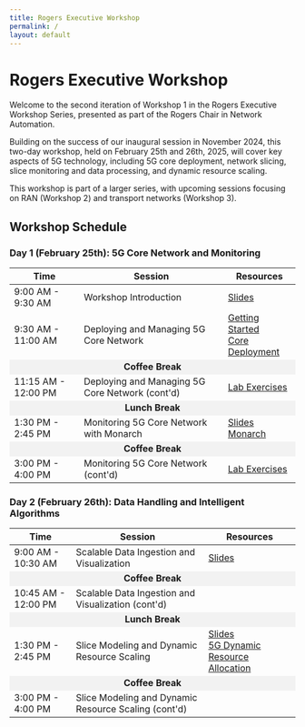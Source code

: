 ```yaml
---
title: Rogers Executive Workshop
permalink: /
layout: default
---
```

# Rogers Executive Workshop

Welcome to the second iteration of Workshop 1 in the Rogers Executive Workshop Series, presented as part of the Rogers Chair in Network Automation.

Building on the success of our inaugural session in November 2024, this two-day workshop, held on February 25th and 26th, 2025, will cover key aspects of 5G technology, including 5G core deployment, network slicing, slice monitoring and data processing, and dynamic resource scaling.

This workshop is part of a larger series, with upcoming sessions focusing on RAN (Workshop 2) and transport networks (Workshop 3).

## Workshop Schedule

### Day 1 (February 25th): 5G Core Network and Monitoring

<table border="0">
  <thead>
    <tr>
      <th>Time</th>
      <th>Session</th>
      <th>Resources</th>
    </tr>
  </thead>
  <tbody>
    <tr>
      <td>9:00 AM - 9:30 AM</td>
      <td>Workshop Introduction</td>
      <td><a href="https://uofwaterloo-my.sharepoint.com/:p:/r/personal/n6saha_uwaterloo_ca/Documents/Chair%20in%20Network%20Automation/Executive%20Workshop/Workshop%201%20-%20November%202024/Workshop%201%20-%20Introduction.pptx?d=w6dd05bacc65c4ed88b4b41126f4bfdc5&csf=1&web=1&e=ZXirvb">Slides</a></td>
    </tr>
    <tr>
      <td>9:30 AM - 11:00 AM</td>
      <td>Deploying and Managing 5G Core Network</td>
      <td><a href="https://niloysh.github.io/testbed-automator/slides.pdf">Getting Started</a><br><a href="https://niloysh.github.io/open5gs-k8s/slides.pdf">Core Deployment</a></td>
    </tr>
    <tr>
      <td colspan="3" style="text-align:center; background-color:#f2f2f2;"><strong>Coffee Break</strong></td>
    </tr>
    <tr>
      <td>11:15 AM - 12:00 PM</td>
      <td>Deploying and Managing 5G Core Network (cont'd)</td>
      <td><a href="https://niloysh.github.io/open5gs-k8s/labs/lab1/README.pdf">Lab Exercises</a></td>
    </tr>
    <tr>
      <td colspan="3" style="text-align:center; background-color:#f2f2f2;"><strong>Lunch Break</strong></td>
    </tr>
    <tr>
      <!-- <td>1:30 PM - 2:00 PM</td>
      <td>Demo Session (DC2554)</td>
      <td><a href="https://uofwaterloo-my.sharepoint.com/:p:/g/personal/n6saha_uwaterloo_ca/EXLDGhP2xdJFsUn9KRY_iMQBHPGl2FM--HnNeoniELuCkw?e=LuI9Xq">Slides</a></td> -->
    </tr>
    <tr>
      <td>1:30 PM - 2:45 PM</td>
      <td>Monitoring 5G Core Network with Monarch</td>
      <td><a href="https://niloysh.github.io/rogers-workshop/monitoring-introduction.pdf">Slides</a><br><a href="https://niloysh.github.io/5g-monarch/slides.pdf">Monarch</a></td>
    </tr>
    <tr>
      <td colspan="3" style="text-align:center; background-color:#f2f2f2;"><strong>Coffee Break</strong></td>
    </tr>
    <tr>
      <td>3:00 PM - 4:00 PM</td>
      <td>Monitoring 5G Core Network (cont'd)</td>
      <td><a href="https://niloysh.github.io/5g-monarch/labs/lab1/README.pdf">Lab Exercises</a></td>
    </tr>
  </tbody>
</table>

### Day 2 (February 26th): Data Handling and Intelligent Algorithms

<table border="0">
  <thead>
    <tr>
      <th>Time</th>
      <th>Session</th>
      <th>Resources</th>
    </tr>
  </thead>
  <tbody>
    <tr>
      <td>9:00 AM - 10:30 AM</td>
      <td>Scalable Data Ingestion and Visualization</td>
      <td><a href="https://uofwaterloo-my.sharepoint.com/:p:/g/personal/n6saha_uwaterloo_ca/Ec-IgYDYxoNPqzz_B6I_BSMBg88t2JdNEBmCWpq_9OIckw?e=NYDzTO">Slides</a></td>
    </tr>
    <tr>
      <td colspan="3" style="text-align:center; background-color:#f2f2f2;"><strong>Coffee Break</strong></td>
    </tr>
    <tr>
      <td>10:45 AM - 12:00 PM</td>
      <td>Scalable Data Ingestion and Visualization (cont'd)</td>
      <td></td>
    </tr>
    <tr>
      <td colspan="3" style="text-align:center; background-color:#f2f2f2;"><strong>Lunch Break</strong></td>
    </tr>
    <tr>
      <td>1:30 PM - 2:45 PM</td>
      <td>Slice Modeling and Dynamic Resource Scaling</td>
      <td>
        <a href="https://uofwaterloo-my.sharepoint.com/:p:/g/personal/n6saha_uwaterloo_ca/EbCHISVoIG9DpRWlvCTeEakBL3S3s3A9IAMavYtXEGT9Qg?e=6Uv12C">Slides</a><br>
        <a href="https://sulaimanalmani.github.io/5GDynamicResourceAllocation/slides.pdf">5G Dynamic Resource Allocation</a>
      </td>
    </tr>
    <tr>
      <td colspan="3" style="text-align:center; background-color:#f2f2f2;"><strong>Coffee Break</strong></td>
    </tr>
    <tr>
      <td>3:00 PM - 4:00 PM</td>
      <td>Slice Modeling and Dynamic Resource Scaling (cont'd)</td>
      <td></td>
    </tr>
  </tbody>
</table>